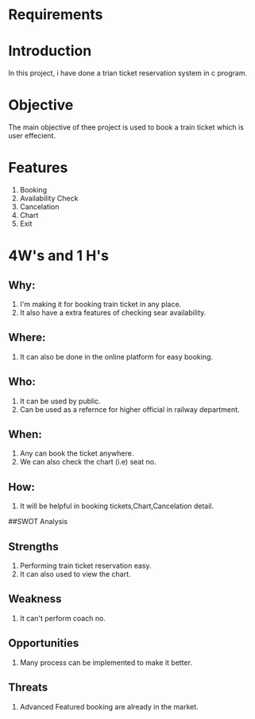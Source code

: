 # Requirements

# Introduction
In this project, i have done a trian ticket reservation system in c program.

# Objective
The main objective of thee project is used to book a train ticket which is user effecient.

# Features

1. Booking
2. Availability Check
3. Cancelation
4. Chart
5. Exit

# 4W's and 1 H's
## Why:
1. I'm making it for booking train ticket in any place.
2. It also have a extra features of checking sear availability.

## Where:
1. It can also be done in the online platform for easy booking.

## Who:
1. It can be used by public.
2. Can be used as a refernce for higher official in railway department.

## When:
1. Any can book the ticket anywhere.
2. We can also check the chart (i.e) seat no.

## How:
1. It will be helpful in booking tickets,Chart,Cancelation detail.

##SWOT Analysis

## Strengths
1. Performing train ticket reservation easy.
2. It can also used to view the chart.

## Weakness
1. It can't perform coach no.

## Opportunities
1. Many process can be implemented to make it better.

## Threats
1. Advanced Featured booking are already in the market.

